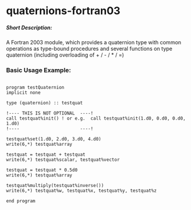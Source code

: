 quaternions-fortran03
=====================

##### Short Description:
A Fortran 2003 module, which provides a quaternion type with common operations as type-bound procedures and several functions on type quaternion (including overloading of + / - / * / =)

### Basic Usage Example:

```FORTRAN

program testQuaternion
implicit none

type (quaternion) :: testquat

!---- THIS IS NOT OPTIONAL  ----!
call testquat%init() ! or e.g.  call testquat%init(1.d0, 0.d0, 0.d0, 1.d0) 
!----                       ----!

testquat%set(1.d0, 2.d0, 3.d0, 4.d0)
write(6,*) testquat%array

testquat = testquat + testquat
write(6,*) testquat%scalar, testquat%vector

testquat = testquat * 0.5d0
write(6,*) testquat%array

testquat%multiply(testquat%inverse())
write(6,*) testquat%w, testquat%x, testquat%y, testquat%z 

end program
```
